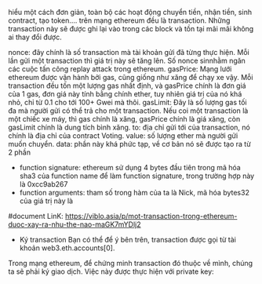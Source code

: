 hiểu một cách đơn giản, toàn bộ các hoạt động chuyển tiền, nhận tiền, sinh contract, tạo token.... trên mạng ethereum đều là transaction. Những transaction này sẽ được ghi lại vào trong các block và tồn tại mãi mãi không ai thay đổi được.

nonce: đây chính là số transaction mà tài khoản gửi đã từng thực hiện. Mỗi lần gửi một transaction thì giá trị này sẽ tăng lên. Số nonce sinnhằm ngăn các cuộc tấn công replay attack trong ethereum.
gasPrice: Mạng lưới ethereum được vận hành bởi gas, cũng giống như xăng để chạy xe vậy. Mỗi transaction đều tốn một lượng gas nhất định, và gasPrice chính là đơn giá của 1 gas, đơn giá này tính bằng chính ether, tuy nhiên giá trị của nó khá nhỏ, chỉ từ 0.1 cho tới 100+ Gwei mà thôi.
gasLimit: Đây là số lượng gas tối đa mà người gửi có thể trả cho một transaction. Nếu coi một transaction là một chiếc xe máy, thì gas chính là xăng, gasPrice chính là giá xăng, còn gasLimit chính là dung tích bình xăng.
to: địa chỉ gửi tới của transaction, nó chính là địa chỉ của contract Voting.
value: số lượng ether mà người gửi muốn chuyển.
data: phần này khá phức tạp, về cơ bản nó sẽ được tạo ra từ 2 phần
 + function signature: ethereum sử dụng 4 bytes đầu tiên trong mã hóa sha3 của function name để làm function signature, trong trường hợp này là 0xcc9ab267
 + function arguments: tham số trong hàm của ta là Nick, mã hóa bytes32 của giá trị này là

 #document LinK: https://viblo.asia/p/mot-transaction-trong-ethereum-duoc-xay-ra-nhu-the-nao-maGK7mYDlj2

* Ký transaction
Bạn có thể để ý bên trên, transaction được gọi từ tài khoản web3.eth.accounts[0].

Trong mạng ethereum, để chứng minh transaction đó thuộc về mình, chúng ta sẽ phải ký giao dịch. Việc này được thực hiện với private key: